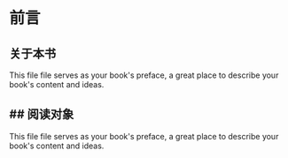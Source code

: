 # 前言

## 关于本书

This file file serves as your book's preface, a great place to describe your book's content and ideas.

## \#\# 阅读对象

This file file serves as your book's preface, a great place to describe your book's content and ideas.





